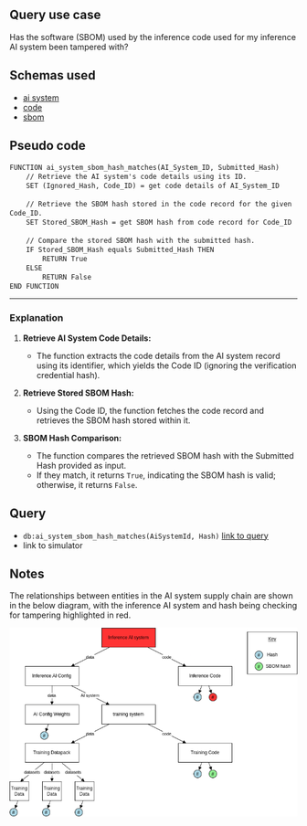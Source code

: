## Query use case

Has the software (SBOM) used by the inference code used for my inference AI system been tampered with?




## Schemas used

* [ai system](https://github.com/nqminds/Trusted-AI-BOM/blob/main/packages/schemas/src/taibom-schemas/50-ai-system.v1.0.0.schema.yaml)
* [code](https://github.com/nqminds/Trusted-AI-BOM/blob/main/packages/schemas/src/taibom-schemas/40-code.v1.0.1.schema.yaml)
* [sbom](https://github.com/nqminds/Trusted-AI-BOM/blob/main/packages/schemas/src/taibom-schemas/62-sbom.v1.0.0.schema.yaml)

## Pseudo code 

```plaintext
FUNCTION ai_system_sbom_hash_matches(AI_System_ID, Submitted_Hash)
    // Retrieve the AI system's code details using its ID.
    SET (Ignored_Hash, Code_ID) = get code details of AI_System_ID

    // Retrieve the SBOM hash stored in the code record for the given Code_ID.
    SET Stored_SBOM_Hash = get SBOM hash from code record for Code_ID

    // Compare the stored SBOM hash with the submitted hash.
    IF Stored_SBOM_Hash equals Submitted_Hash THEN
        RETURN True
    ELSE
        RETURN False
END FUNCTION
```

---

### **Explanation**

1. **Retrieve AI System Code Details:**  
   - The function extracts the code details from the AI system record using its identifier, which yields the Code ID (ignoring the verification credential hash).

2. **Retrieve Stored SBOM Hash:**  
   - Using the Code ID, the function fetches the code record and retrieves the SBOM hash stored within it.

3. **SBOM Hash Comparison:**  
   - The function compares the retrieved SBOM hash with the Submitted Hash provided as input.
   - If they match, it returns `True`, indicating the SBOM hash is valid; otherwise, it returns `False`.


## Query

- `db:ai_system_sbom_hash_matches(AiSystemId, Hash)` [link to query](https://github.com/nqminds/Trusted-AI-BOM/blob/main/packages/claim_cascade_batteries/taibom-battery/scenarios.json#L245-L248)
- link to simulator 





## Notes

The relationships between entities in the AI system supply chain are shown in the below diagram, with the inference AI system and hash being checking for tampering highlighted in red.

![alt text](<22_inference software tampering.drawio.png>)